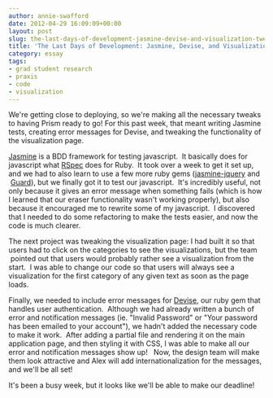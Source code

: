 ```yaml
---
author: annie-swafford
date: 2012-04-29 16:09:09+00:00
layout: post
slug: the-last-days-of-development-jasmine-devise-and-visualization-tweaks
title: 'The Last Days of Development: Jasmine, Devise, and Visualization Tweaks!'
category: essay
tags:
- grad student research
- praxis
- code
- visualization
---
```


We're getting close to deploying, so we're making all the necessary tweaks to having Prism ready to go! For this past week, that meant writing Jasmine tests, creating error messages for Devise, and tweaking the functionality of the visualization page.

[Jasmine](http://pivotal.github.com/jasmine/) is a BDD framework for testing javascript.  It basically does for javascript what [RSpec](http://rspec.info/) does for Ruby.  It took over a week to get it set up, and we had to also learn to use a few more ruby gems ([jasmine-jquery](https://github.com/velesin/jasmine-jquery) and  [Guard](https://github.com/guard/guard)), but we finally got it to test our javascript.  It's incredibly useful, not only because it gives an error message when something fails (which is how I learned that our eraser functionality wasn't working properly), but also because it encouraged me to rewrite some of my javascript.  I discovered that I needed to do some refactoring to make the tests easier, and now the code is much clearer.

The next project was tweaking the visualization page: I had built it so that users had to click on the categories to see the visualizations, but the team  pointed out that users would probably rather see a visualization from the start.  I was able to change our code so that users will always see a visualization for the first category of any given text as soon as the page loads.

Finally, we needed to include error messages for [Devise](https://github.com/plataformatec/devise), our ruby gem that handles user authentication.  Although we had already written a bunch of error and notification messages (ie. "Invalid Password" or "Your password has been emailed to your account"), we hadn't added the necessary code to make it work.  After adding a partial file and rendering it on the main application page, and then styling it with CSS, I was able to make all our error and notification messages show up!   Now, the design team will make them look attractive and Alex will add internationalization for the messages, and we'll be all set!

It's been a busy week, but it looks like we'll be able to make our deadline!
